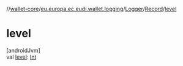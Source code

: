 //[wallet-core](../../../../index.md)/[eu.europa.ec.eudi.wallet.logging](../../index.md)/[Logger](../index.md)/[Record](index.md)/[level](level.md)

# level

[androidJvm]\
val [level](level.md): [Int](https://kotlinlang.org/api/latest/jvm/stdlib/kotlin/-int/index.html)
